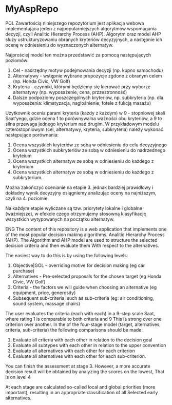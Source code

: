# MyAspRepo
POL
Zawartością niniejszego repozytorium jest aplikacja webowa implementująca jeden z najpopularniejszych algorytmów wspomagania decyzji, czyli
Analitic Hierarchy Process (AHP). Algorytm oraz model AHP służy ustrukturyzowaniu obranych kryteriów decyzyjnych, a następnie ich ocenę
w odniesieniu do wyznaczonych alternatyw. 

Najprościej model ten można przedstawić za pomocą następujących poziomów:
1. Cel - nadrzędny motyw podejmowania decyzji (np. kupno samochodu)
2. Alternatywy - wstępnie wybrane propozycje zgdone z obranym celem (np. Honda Civic, VW Golf)
3. Kryteria - czynniki, którymi będziemy się kierować przy wyborze alternatywy (np. wyposażenie, cena, przzestronność)
4. Dalsze podpoziomy poszczególnych kryteriów, np. subkryteria (np. dla wyposażenia: klimatyzacja, nagłośnienie, fotele z fukcją masażu)

Użytkownik ocenia parami kryteria (każdy z każdym) w 9 - stopniowej skali Saat'yego, gdzie ocena 1 to porównywalna ważności obu kryteriów, a 9
to silna przewaga jednego kryterium nad drugim.
W przykładowym modelu czterostopniowym (cel, alternatywy, kryteria, subkryteria) należy wykonać następujące porównania:
1. Ocena wszystkich kryteriów ze sobą w odniesieniu do celu decyzyjnego
2. Ocena wszystkich subkryteriów ze sobą w odniesieniu do nadrzednego kryteium
3. Ocena wszystkich alternatyw ze sobą w odniesieniu do każdego z kryterium 
4. Ocena wszystkich alternatyw ze sobą w odniesieniu do każdego z subkryterium.

Można zakończyć ocenianie na etapie 3. jednak bardziej prawidłowy i dokładny wynik decyzyjny osiągniemy analizując oceny na najniższym,
czyli na 4. poziomie

Na każdym etapie wyliczane są tzw. priorytety lokalne i globalne (ważniejsze), w efekcie czego otrzymujemy stosowną klasyfikację wszystkich
wytypowanych na początku alternatyw.

ENG
The content of this repository is a web application that implements one of the most popular decision making algorithms.
Analitic Hierarchy Process (AHP). The Algorithm and AHP model are used to structure the selected decision criteria and then evaluate them
With respect to the alternatives.

The easiest way to do this is by using the following levels:
1. Objective|GOL - overriding motive for decision making (eg car purchase)
2. Alternatives - Pre-selected proposals for the chosen target (eg Honda Civic, VW Golf)
3. Criteria - the factors we will guide when choosing an alternative (eg equipment, price, generosity)
4. Subsequent sub-criteria, such as sub-criteria (eg: air conditioning, sound system, massage chairs)

The user evaluates the criteria (each with each) in a 9-step scale Saat, where rating 1 is comparable to both criteria and 9
This is strong over one criterion over another.
In the of the four-stage model (target, alternatives, criteria, sub-criteria) the following comparisons should be made:
1. Evaluate all criteria with each other in relation to the decision goal
2. Evaluate all subtypes with each other in relation to the upper convention
3. Evaluate all alternatives with each other for each criterion
4. Evaluate all alternatives with each other for each sub-criterion.

You can finish the assessment at stage 3. However, a more accurate decision result will be obtained by analyzing the scores on the lowest,
That is on level 4

At each stage are calculated so-called local and global priorities (more important), resulting in an appropriate classification of all
Selected early alternatives.

